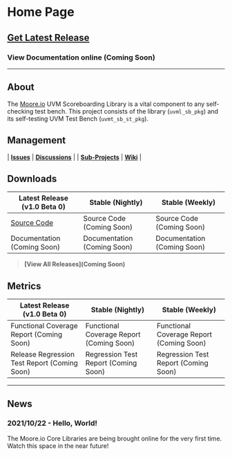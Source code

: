 # Home Page

## [Get Latest Release](https://mooreio.com/packages/uvml_sb.tgz)
### View Documentation online (Coming Soon)


----------------


## About
The [Moore.io](https://www.mooreio.com) UVM Scoreboarding Library is a vital component to any self-checking test bench.  This project consists of the library (`uvml_sb_pkg`) and its self-testing UVM Test Bench (`uvmt_sb_st_pkg`).


## Management

| **[Issues](https://github.com/Datum-Technology-Corporation/uvml_sb/issues)** | **[Discussions](https://github.com/Datum-Technology-Corporation/uvml_sb/discussions)** |
| **[Sub-Projects](https://github.com/Datum-Technology-Corporation/uvml_sb/projects)** | **[Wiki](https://github.com/Datum-Technology-Corporation/uvml_sb/wiki)** |


## Downloads

| Latest Release (v1.0 Beta 0) | Stable (Nightly) | Stable (Weekly) |
| --------------------- | ---------------- | --------------- |
| [Source Code](https://mooreio.com/packages/uvml_sb.tgz) | Source Code (Coming Soon) | Source Code (Coming Soon) |
| Documentation (Coming Soon) | Documentation (Coming Soon) | Documentation (Coming Soon) |

> **[View All Releases](Coming Soon)**


## Metrics

| Latest Release (v1.0 Beta 0) | Stable (Nightly) | Stable (Weekly) |
| --------------------- | ---------------- | --------------- |
| Functional Coverage Report (Coming Soon) | Functional Coverage Report (Coming Soon) | Functional Coverage Report (Coming Soon) |
| Release Regression Test Report (Coming Soon) | Regression Test Report (Coming Soon) | Regression Test Report (Coming Soon) |


----------------


## News
### 2021/10/22 - Hello, World!
The Moore.io Core Libraries are being brought online for the very first time. Watch this space in the near future!
